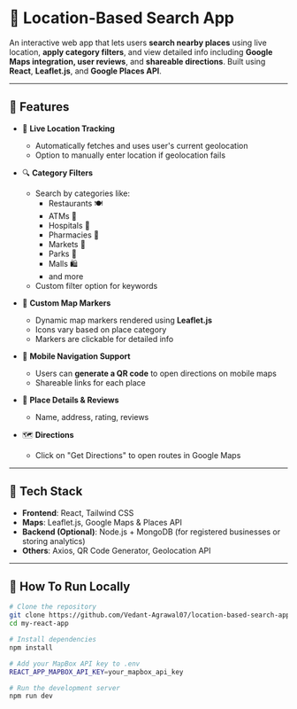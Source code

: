 # 📍 Location-Based Search App

An interactive web app that lets users **search nearby places** using live location, **apply category filters**, and view detailed info including **Google Maps integration, user reviews**, and **shareable directions**. Built using **React**, **Leaflet.js**, and **Google Places API**.

---

## 🌟 Features

- 🧭 **Live Location Tracking**
  - Automatically fetches and uses user's current geolocation
  - Option to manually enter location if geolocation fails

- 🔍 **Category Filters**
  - Search by categories like:
    - Restaurants 🍽️
    - ATMs 🏧
    - Hospitals 🏥
    - Pharmacies 💊
    - Markets 🛒
    - Parks 🌳
    - Malls 🛍️
    - and more
  - Custom filter option for keywords

- 📌 **Custom Map Markers**
  - Dynamic map markers rendered using **Leaflet.js**
  - Icons vary based on place category
  - Markers are clickable for detailed info

- 📱 **Mobile Navigation Support**
  - Users can **generate a QR code** to open directions on mobile maps
  - Shareable links for each place

- 📄 **Place Details & Reviews**
  - Name, address, rating, reviews

- 🗺️ **Directions**
  - Click on "Get Directions" to open routes in Google Maps

---

## 🔧 Tech Stack

- **Frontend**: React, Tailwind CSS
- **Maps**: Leaflet.js, Google Maps & Places API
- **Backend (Optional)**: Node.js + MongoDB (for registered businesses or storing analytics)
- **Others**: Axios, QR Code Generator, Geolocation API

---

## 🚀 How To Run Locally

```bash
# Clone the repository
git clone https://github.com/Vedant-Agrawal07/location-based-search-app.git
cd my-react-app

# Install dependencies
npm install

# Add your MapBox API key to .env
REACT_APP_MAPBOX_API_KEY=your_mapbox_api_key

# Run the development server
npm run dev

